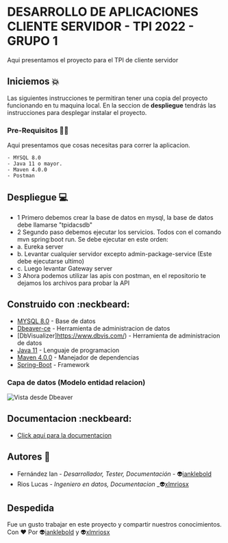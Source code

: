 # DESARROLLO DE APLICACIONES CLIENTE SERVIDOR -  TPI 2022 - GRUPO 1
Aqui presentamos el proyecto para el TPI de cliente servidor 

## Iniciemos :boom:

Las siguientes instrucciones te permitiran tener una copia del proyecto funcionando en tu maquina local. En la seccion de **despliegue** tendrás
las instrucciones para desplegar instalar el proyecto. 


### Pre-Requisitos :technologist:

Aqui presentamos que cosas necesitas para correr la aplicacion. 
```
- MYSQL 8.0
- Java 11 o mayor.
- Maven 4.0.0
- Postman  
```

## Despliegue :computer:

- 1 Primero debemos crear la base de datos en mysql, la base de datos debe llamarse "tpidacsdb"
- 2 Segundo paso debemos ejecutar los servicios. Todos con el comando mvn spring:boot run. Se debe ejecutar en este orden:
-   a. Eureka server
-   b. Levantar cualquier servidor excepto admin-package-service (Este debe ejecutarse ultimo)
-   c. Luego levantar Gateway server
- 3 Ahora podemos utilizar las apis con postman, en el repositorio te dejamos los archivos para probar la API

## Construido con :neckbeard:

- [MYSQL 8.0](https://www.postgresql.org/download/) - Base de datos
- [Dbeaver-ce](https://dbeaver.io/download/) - Herramienta de administracion de datos 
- [DbVisualizer]https://www.dbvis.com/) - Herramienta de administracion de datos 
- [Java 11](https://www.oracle.com/ar/java/technologies/javase/jdk11-archive-downloads.html) - Lenguaje de programacion
- [Maven 4.0.0](https://maven.apache.org/index.html) - Manejador de dependencias
- [Spring-Boot](https://spring.io/projects/spring-boot) - Framework


### Capa de datos (Modelo entidad relacion)
![Vista desde Dbeaver](https://user-images.githubusercontent.com/56406481/170394286-b86ffd55-a8fb-4f2b-a3e4-88d5af509b62.png)

## Documentacion :neckbeard:

- [Click aquí para la documentacion](https://docs.google.com/document/d/1wGC4wTk7F5qkzgaWLeb7Qw4DiPhNnDUku-vDG0EsHfg/edit?usp=sharing)

## Autores :star_struck:

- Fernández Ian - *Desarrollador, Tester, Documentación* - :alien:[ianklebold](https://github.com/ianklebold)
- Rios Lucas - *Ingeniero en datos, Documentacion* _:alien:[xlmriosx](https://github.com/xlmriosx)

## Despedida

Fue un gusto trabajar en este proyecto y compartir nuestros conocimientos. Con :heart: Por :alien:[ianklebold](https://github.com/ianklebold) y :alien:[xlmriosx](https://github.com/xlmriosx)
